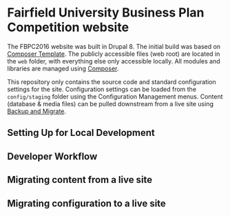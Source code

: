 # Fairfield University Business Plan Competition website

The FBPC2016 website was built in Drupal 8. The initial build was based on [Composer Template](README_composer_template.md). The publicly accessible files (web root) are located in the `web` folder, with everything else only accessible locally. All modules and libraries are managed using [Composer](http://getcomposer.org).

This repository only contains the source code and standard configuration settings for the site. Configuration settings can be loaded from the `config/staging` folder using the Configuration Management menus. Content (database & media files) can be pulled downstream from a live site using [Backup and Migrate](https://www.drupal.org/project/backup_migrate). 

## Setting Up for Local Development

## Developer Workflow

## Migrating content from a live site

## Migrating configuration to a live site

